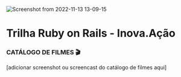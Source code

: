 ![Screenshot from 2022-11-13 13-09-15](https://user-images.githubusercontent.com/5865711/201531959-b1f1b050-561a-40b7-8e54-d43e4af54ea6.png)
  
# Trilha Ruby on Rails - Inova.Ação

### CATÁLOGO DE FILMES 🎬️

[adicionar screenshot ou screencast do catálogo de filmes aqui]

